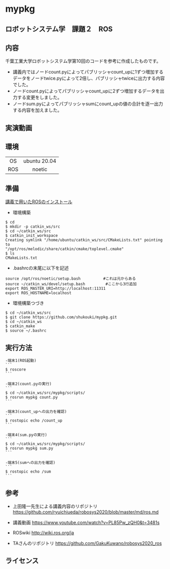 # mypkg
## ロボットシステム学　課題２　ROS

## 内容 

千葉工業大学ロボットシステム学第10回のコードを参考に作成したものです。

- 講義内ではノードcount.pyによってパブリッシャcount_upに1ずつ増加するデータをノードtwice.pyによって2倍し、パブリッシャtwiceに出力する内容でした。
- ノードcount.pyによってパブリッシャcount_upに2ずつ増加するデータを出力する変更をしました。 
- ノードsum.pyによってパブリッシャsumにcount_upの値の合計を逐一出力する内容を加えました。

## 実演動画

## 環境

| | |
|:--:|:--:|
|OS|ubuntu 20.04|
|ROS|noetic|

## 準備

  [講義で用いたROSのインストール](https://github.com/ryuichiueda/ros_setup_scripts_Ubuntu20.04_server) 
  
  - 環境構築 
  
  ```
  $ cd
  $ mkdir -p catkin_ws/src
  $ cd ~/catkin_ws/src
  $ catkin_init_workspace 
  Creating symlink "/home/ubuntu/catkin_ws/src/CMakeLists.txt" pointing to 
  "/opt/ros/melodic/share/catkin/cmake/toplevel.cmake"
  $ ls
  CMakeLists.txt
  ```
  
  - .bashrcの末尾に以下を記述 
  ```
  source /opt/ros/noetic/setup.bash          #これは元からある
  source ~/catkin_ws/devel/setup.bash         #ここから3行追加
  export ROS_MASTER_URI=http://localhost:11311
  export ROS_HOSTNAME=localhost
  ```
  
  - 環境構築つづき 
  ```
  $ cd ~/catkin_ws/src
  $ git clone https://github.com/shukouki/mypkg.git
  $ cd ~/catkin_ws
  $ catkin_make
  $ source ~/.bashrc
  ```
    
## 実行方法 
    -端末1(ROS起動)
    ```
    $ roscore
    ```

    -端末2(count.pyの実行)
    ```
    $ cd ~/catkin_ws/src/mypkg/scripts/
    $ rosrun mypkg count.py
    ```
    
    -端末3(count_upへの出力を確認)
    ```
    $ rostopic echo /count_up
    ```
    
    -端末4(sum.pyの実行)
    ```
    $ cd ~/catkin_ws/src/mypkg/scripts/
    $ rosrun mypkg sum.py
    ```
    
    -端末5(sumへの出力を確認)
    ```
    $ rostopic echo /sum
    ```

## 参考 
  
  - 上田隆一先生による講義内容のリポジトリ
  https://github.com/ryuichiueda/robosys2020/blob/master/md/ros.md
  
  - 講義動画
  https://www.youtube.com/watch?v=PL85Pw_zQH0&t=3481s
  
  - ROSwiki
  http://wiki.ros.org/ja
  
  - TAさんのリポジトリ
  https://github.com/GakuKuwano/robosys2020_ros

## ライセンス
